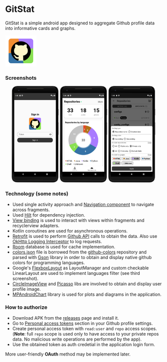 # GitStat
GitStat is a simple android app designed to aggregate Github profile data into informative cards and graphs.

<img src="doc/logo.png" width="20%"/>

### Screenshots
<p align="center">
<img src="doc/screenshot_login.png" width="30%"/>
<img src="doc/screenshot_repositories_stat.png" width="30%"/>
<img src="doc/screenshot_filters.png" width="30%"/>
</p>


### Technology (some notes)

- Used single activity approach and [Navigation component](https://developer.android.com/guide/navigation) to navigate across fragments.
- Used [Hilt](https://dagger.dev/hilt/) for dependency injection.
- [View binding](https://developer.android.com/topic/libraries/view-binding) is used to interact with views within fragments and recyclerview adapters.
- Kotlin coroutines are used for asynchronous operations.
- [Retrofit](https://github.com/square/retrofit) is used to perform [Github API](https://docs.github.com/en/rest) calls to obtain the data. Also use [OkHttp Logging Interceptor](https://github.com/square/okhttp/tree/master/okhttp-logging-interceptor) to log requests.
- [Room](https://developer.android.com/jetpack/androidx/releases/room) database is used for cache implementation.
- [colors.json]() file is borrowed from the [github-colors](https://github.com/ozh/github-colors) repository and parsed with [Gson](https://github.com/google/gson) library in order to obtain and display native github colors for programming languages.
- Google's [FlexboxLayout](https://github.com/google/flexbox-layout) as LayoutManager and custom checkable LinearLayout are 
used to implement languages filter (see third screenshot).
- [CircleImageView](https://github.com/hdodenhof/CircleImageView) and [Picasso](https://github.com/square/picasso) libs are involved to obtain and display user profile image.
- [MPAndroidChart](https://github.com/PhilJay/MPAndroidChart) library is used for plots and diagrams in the application.


### How to authorize
- Download APK from the [releases](https://github.com/alexandr7035/gitstat/releases) page and install it.
- Go to [Personal access tokens](https://github.com/settings/tokens) section in your Github profile settings.
- Create personal access token with ```read:user``` and ```repo``` access scopes. (**Note**: full ```repo``` scope is used only to have access to your private repos data. No malicious write operations are performed by the app).
- Use the obtained token as auth credetial in the application login form.

More user-friendly **OAuth** method may be implemented later.
